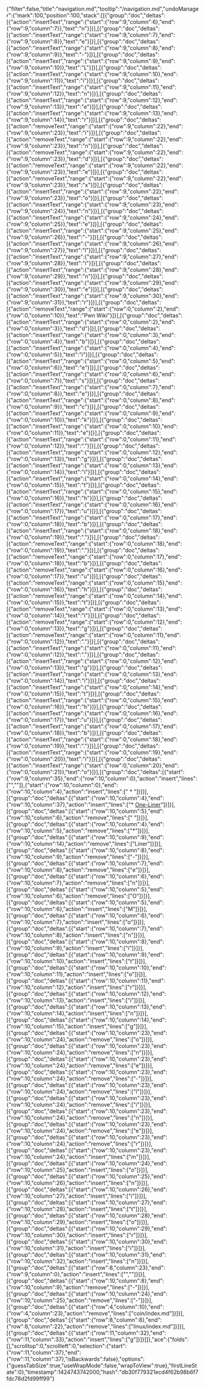 {"filter":false,"title":"navigation.md","tooltip":"/navigation.md","undoManager":{"mark":100,"position":100,"stack":[[{"group":"doc","deltas":[{"action":"insertText","range":{"start":{"row":9,"column":6},"end":{"row":9,"column":7}},"text":"n"}]}],[{"group":"doc","deltas":[{"action":"insertText","range":{"start":{"row":9,"column":7},"end":{"row":9,"column":8}},"text":"e"}]}],[{"group":"doc","deltas":[{"action":"insertText","range":{"start":{"row":9,"column":8},"end":{"row":9,"column":9}},"text":"-"}]}],[{"group":"doc","deltas":[{"action":"insertText","range":{"start":{"row":9,"column":9},"end":{"row":9,"column":10}},"text":"L"}]}],[{"group":"doc","deltas":[{"action":"insertText","range":{"start":{"row":9,"column":10},"end":{"row":9,"column":11}},"text":"i"}]}],[{"group":"doc","deltas":[{"action":"insertText","range":{"start":{"row":9,"column":11},"end":{"row":9,"column":12}},"text":"n"}]}],[{"group":"doc","deltas":[{"action":"insertText","range":{"start":{"row":9,"column":12},"end":{"row":9,"column":13}},"text":"e"}]}],[{"group":"doc","deltas":[{"action":"insertText","range":{"start":{"row":9,"column":13},"end":{"row":9,"column":14}},"text":"r"}]}],[{"group":"doc","deltas":[{"action":"removeText","range":{"start":{"row":9,"column":22},"end":{"row":9,"column":23}},"text":"i"}]}],[{"group":"doc","deltas":[{"action":"removeText","range":{"start":{"row":9,"column":22},"end":{"row":9,"column":23}},"text":"n"}]}],[{"group":"doc","deltas":[{"action":"removeText","range":{"start":{"row":9,"column":22},"end":{"row":9,"column":23}},"text":"d"}]}],[{"group":"doc","deltas":[{"action":"removeText","range":{"start":{"row":9,"column":22},"end":{"row":9,"column":23}},"text":"e"}]}],[{"group":"doc","deltas":[{"action":"removeText","range":{"start":{"row":9,"column":22},"end":{"row":9,"column":23}},"text":"x"}]}],[{"group":"doc","deltas":[{"action":"insertText","range":{"start":{"row":9,"column":22},"end":{"row":9,"column":23}},"text":"o"}]}],[{"group":"doc","deltas":[{"action":"insertText","range":{"start":{"row":9,"column":23},"end":{"row":9,"column":24}},"text":"n"}]}],[{"group":"doc","deltas":[{"action":"insertText","range":{"start":{"row":9,"column":24},"end":{"row":9,"column":25}},"text":"e"}]}],[{"group":"doc","deltas":[{"action":"insertText","range":{"start":{"row":9,"column":25},"end":{"row":9,"column":26}},"text":"-"}]}],[{"group":"doc","deltas":[{"action":"insertText","range":{"start":{"row":9,"column":26},"end":{"row":9,"column":27}},"text":"l"}]}],[{"group":"doc","deltas":[{"action":"insertText","range":{"start":{"row":9,"column":27},"end":{"row":9,"column":28}},"text":"i"}]}],[{"group":"doc","deltas":[{"action":"insertText","range":{"start":{"row":9,"column":28},"end":{"row":9,"column":29}},"text":"n"}]}],[{"group":"doc","deltas":[{"action":"insertText","range":{"start":{"row":9,"column":29},"end":{"row":9,"column":30}},"text":"e"}]}],[{"group":"doc","deltas":[{"action":"insertText","range":{"start":{"row":9,"column":30},"end":{"row":9,"column":31}},"text":"r"}]}],[{"group":"doc","deltas":[{"action":"removeText","range":{"start":{"row":0,"column":2},"end":{"row":0,"column":10}},"text":"Pwn Wiki"}]}],[{"group":"doc","deltas":[{"action":"insertText","range":{"start":{"row":0,"column":2},"end":{"row":0,"column":3}},"text":"d"}]}],[{"group":"doc","deltas":[{"action":"insertText","range":{"start":{"row":0,"column":3},"end":{"row":0,"column":4}},"text":"b"}]}],[{"group":"doc","deltas":[{"action":"insertText","range":{"start":{"row":0,"column":4},"end":{"row":0,"column":5}},"text":"i"}]}],[{"group":"doc","deltas":[{"action":"insertText","range":{"start":{"row":0,"column":5},"end":{"row":0,"column":6}},"text":"e"}]}],[{"group":"doc","deltas":[{"action":"insertText","range":{"start":{"row":0,"column":6},"end":{"row":0,"column":7}},"text":"s"}]}],[{"group":"doc","deltas":[{"action":"insertText","range":{"start":{"row":0,"column":7},"end":{"row":0,"column":8}},"text":"e"}]}],[{"group":"doc","deltas":[{"action":"insertText","range":{"start":{"row":0,"column":8},"end":{"row":0,"column":9}},"text":"c"}]}],[{"group":"doc","deltas":[{"action":"insertText","range":{"start":{"row":0,"column":9},"end":{"row":0,"column":10}},"text":"k"}]}],[{"group":"doc","deltas":[{"action":"insertText","range":{"start":{"row":0,"column":10},"end":{"row":0,"column":11}},"text":"e"}]}],[{"group":"doc","deltas":[{"action":"insertText","range":{"start":{"row":0,"column":11},"end":{"row":0,"column":12}},"text":"."}]}],[{"group":"doc","deltas":[{"action":"insertText","range":{"start":{"row":0,"column":12},"end":{"row":0,"column":13}},"text":"g"}]}],[{"group":"doc","deltas":[{"action":"insertText","range":{"start":{"row":0,"column":13},"end":{"row":0,"column":14}},"text":"i"}]}],[{"group":"doc","deltas":[{"action":"insertText","range":{"start":{"row":0,"column":14},"end":{"row":0,"column":15}},"text":"t"}]}],[{"group":"doc","deltas":[{"action":"insertText","range":{"start":{"row":0,"column":15},"end":{"row":0,"column":16}},"text":"h"}]}],[{"group":"doc","deltas":[{"action":"insertText","range":{"start":{"row":0,"column":16},"end":{"row":0,"column":17}},"text":"u"}]}],[{"group":"doc","deltas":[{"action":"insertText","range":{"start":{"row":0,"column":17},"end":{"row":0,"column":18}},"text":"b"}]}],[{"group":"doc","deltas":[{"action":"insertText","range":{"start":{"row":0,"column":18},"end":{"row":0,"column":19}},"text":"."}]}],[{"group":"doc","deltas":[{"action":"removeText","range":{"start":{"row":0,"column":18},"end":{"row":0,"column":19}},"text":"."}]}],[{"group":"doc","deltas":[{"action":"removeText","range":{"start":{"row":0,"column":17},"end":{"row":0,"column":18}},"text":"b"}]}],[{"group":"doc","deltas":[{"action":"removeText","range":{"start":{"row":0,"column":16},"end":{"row":0,"column":17}},"text":"u"}]}],[{"group":"doc","deltas":[{"action":"removeText","range":{"start":{"row":0,"column":15},"end":{"row":0,"column":16}},"text":"h"}]}],[{"group":"doc","deltas":[{"action":"removeText","range":{"start":{"row":0,"column":14},"end":{"row":0,"column":15}},"text":"t"}]}],[{"group":"doc","deltas":[{"action":"removeText","range":{"start":{"row":0,"column":13},"end":{"row":0,"column":14}},"text":"i"}]}],[{"group":"doc","deltas":[{"action":"removeText","range":{"start":{"row":0,"column":12},"end":{"row":0,"column":13}},"text":"g"}]}],[{"group":"doc","deltas":[{"action":"removeText","range":{"start":{"row":0,"column":11},"end":{"row":0,"column":12}},"text":"."}]}],[{"group":"doc","deltas":[{"action":"insertText","range":{"start":{"row":0,"column":11},"end":{"row":0,"column":12}},"text":"."}]}],[{"group":"doc","deltas":[{"action":"insertText","range":{"start":{"row":0,"column":12},"end":{"row":0,"column":13}},"text":"g"}]}],[{"group":"doc","deltas":[{"action":"insertText","range":{"start":{"row":0,"column":13},"end":{"row":0,"column":14}},"text":"i"}]}],[{"group":"doc","deltas":[{"action":"insertText","range":{"start":{"row":0,"column":14},"end":{"row":0,"column":15}},"text":"t"}]}],[{"group":"doc","deltas":[{"action":"insertText","range":{"start":{"row":0,"column":15},"end":{"row":0,"column":16}},"text":"h"}]}],[{"group":"doc","deltas":[{"action":"insertText","range":{"start":{"row":0,"column":16},"end":{"row":0,"column":17}},"text":"u"}]}],[{"group":"doc","deltas":[{"action":"insertText","range":{"start":{"row":0,"column":17},"end":{"row":0,"column":18}},"text":"b"}]}],[{"group":"doc","deltas":[{"action":"insertText","range":{"start":{"row":0,"column":18},"end":{"row":0,"column":19}},"text":"."}]}],[{"group":"doc","deltas":[{"action":"insertText","range":{"start":{"row":0,"column":19},"end":{"row":0,"column":20}},"text":"i"}]}],[{"group":"doc","deltas":[{"action":"insertText","range":{"start":{"row":0,"column":20},"end":{"row":0,"column":21}},"text":"o"}]}],[{"group":"doc","deltas":[{"start":{"row":9,"column":35},"end":{"row":10,"column":0},"action":"insert","lines":["",""]},{"start":{"row":10,"column":0},"end":{"row":10,"column":4},"action":"insert","lines":["  * "]}]}],[{"group":"doc","deltas":[{"start":{"row":10,"column":4},"end":{"row":10,"column":37},"action":"insert","lines":["* [One-Liner](linux/one-liner.md)"]}]}],[{"group":"doc","deltas":[{"start":{"row":10,"column":5},"end":{"row":10,"column":6},"action":"remove","lines":[" "]}]}],[{"group":"doc","deltas":[{"start":{"row":10,"column":4},"end":{"row":10,"column":5},"action":"remove","lines":["*"]}]}],[{"group":"doc","deltas":[{"start":{"row":10,"column":9},"end":{"row":10,"column":14},"action":"remove","lines":["Liner"]}]}],[{"group":"doc","deltas":[{"start":{"row":10,"column":8},"end":{"row":10,"column":9},"action":"remove","lines":["-"]}]}],[{"group":"doc","deltas":[{"start":{"row":10,"column":7},"end":{"row":10,"column":8},"action":"remove","lines":["e"]}]}],[{"group":"doc","deltas":[{"start":{"row":10,"column":6},"end":{"row":10,"column":7},"action":"remove","lines":["n"]}]}],[{"group":"doc","deltas":[{"start":{"row":10,"column":5},"end":{"row":10,"column":6},"action":"remove","lines":["O"]}]}],[{"group":"doc","deltas":[{"start":{"row":10,"column":5},"end":{"row":10,"column":6},"action":"insert","lines":["M"]}]}],[{"group":"doc","deltas":[{"start":{"row":10,"column":6},"end":{"row":10,"column":7},"action":"insert","lines":["o"]}]}],[{"group":"doc","deltas":[{"start":{"row":10,"column":7},"end":{"row":10,"column":8},"action":"insert","lines":["n"]}]}],[{"group":"doc","deltas":[{"start":{"row":10,"column":8},"end":{"row":10,"column":9},"action":"insert","lines":["i"]}]}],[{"group":"doc","deltas":[{"start":{"row":10,"column":9},"end":{"row":10,"column":10},"action":"insert","lines":["t"]}]}],[{"group":"doc","deltas":[{"start":{"row":10,"column":10},"end":{"row":10,"column":11},"action":"insert","lines":["o"]}]}],[{"group":"doc","deltas":[{"start":{"row":10,"column":11},"end":{"row":10,"column":12},"action":"insert","lines":["r"]}]}],[{"group":"doc","deltas":[{"start":{"row":10,"column":12},"end":{"row":10,"column":13},"action":"insert","lines":["i"]}]}],[{"group":"doc","deltas":[{"start":{"row":10,"column":13},"end":{"row":10,"column":14},"action":"insert","lines":["n"]}]}],[{"group":"doc","deltas":[{"start":{"row":10,"column":14},"end":{"row":10,"column":15},"action":"insert","lines":["g"]}]}],[{"group":"doc","deltas":[{"start":{"row":10,"column":23},"end":{"row":10,"column":24},"action":"remove","lines":["o"]}]}],[{"group":"doc","deltas":[{"start":{"row":10,"column":23},"end":{"row":10,"column":24},"action":"remove","lines":["n"]}]}],[{"group":"doc","deltas":[{"start":{"row":10,"column":23},"end":{"row":10,"column":24},"action":"remove","lines":["e"]}]}],[{"group":"doc","deltas":[{"start":{"row":10,"column":23},"end":{"row":10,"column":24},"action":"remove","lines":["-"]}]}],[{"group":"doc","deltas":[{"start":{"row":10,"column":23},"end":{"row":10,"column":24},"action":"remove","lines":["l"]}]}],[{"group":"doc","deltas":[{"start":{"row":10,"column":23},"end":{"row":10,"column":24},"action":"remove","lines":["i"]}]}],[{"group":"doc","deltas":[{"start":{"row":10,"column":23},"end":{"row":10,"column":24},"action":"remove","lines":["n"]}]}],[{"group":"doc","deltas":[{"start":{"row":10,"column":23},"end":{"row":10,"column":24},"action":"remove","lines":["e"]}]}],[{"group":"doc","deltas":[{"start":{"row":10,"column":23},"end":{"row":10,"column":24},"action":"remove","lines":["r"]}]}],[{"group":"doc","deltas":[{"start":{"row":10,"column":23},"end":{"row":10,"column":24},"action":"insert","lines":["m"]}]}],[{"group":"doc","deltas":[{"start":{"row":10,"column":24},"end":{"row":10,"column":25},"action":"insert","lines":["o"]}]}],[{"group":"doc","deltas":[{"start":{"row":10,"column":25},"end":{"row":10,"column":26},"action":"insert","lines":["n"]}]}],[{"group":"doc","deltas":[{"start":{"row":10,"column":26},"end":{"row":10,"column":27},"action":"insert","lines":["i"]}]}],[{"group":"doc","deltas":[{"start":{"row":10,"column":27},"end":{"row":10,"column":28},"action":"insert","lines":["t"]}]}],[{"group":"doc","deltas":[{"start":{"row":10,"column":28},"end":{"row":10,"column":29},"action":"insert","lines":["o"]}]}],[{"group":"doc","deltas":[{"start":{"row":10,"column":29},"end":{"row":10,"column":30},"action":"insert","lines":["r"]}]}],[{"group":"doc","deltas":[{"start":{"row":10,"column":30},"end":{"row":10,"column":31},"action":"insert","lines":["i"]}]}],[{"group":"doc","deltas":[{"start":{"row":10,"column":31},"end":{"row":10,"column":32},"action":"insert","lines":["n"]}]}],[{"group":"doc","deltas":[{"start":{"row":8,"column":23},"end":{"row":9,"column":0},"action":"insert","lines":["",""]}]}],[{"group":"doc","deltas":[{"start":{"row":10,"column":8},"end":{"row":10,"column":9},"action":"remove","lines":["-"]}]}],[{"group":"doc","deltas":[{"start":{"row":10,"column":24},"end":{"row":10,"column":25},"action":"remove","lines":["-"]}]}],[{"group":"doc","deltas":[{"start":{"row":4,"column":10},"end":{"row":4,"column":23},"action":"remove","lines":["coin/index.md"]}]}],[{"group":"doc","deltas":[{"start":{"row":8,"column":8},"end":{"row":8,"column":22},"action":"remove","lines":["linux/index.md"]}]}],[{"group":"doc","deltas":[{"start":{"row":11,"column":32},"end":{"row":11,"column":33},"action":"insert","lines":["g"]}]}]]},"ace":{"folds":[],"scrolltop":0,"scrollleft":0,"selection":{"start":{"row":11,"column":37},"end":{"row":11,"column":37},"isBackwards":false},"options":{"guessTabSize":true,"useWrapMode":false,"wrapToView":true},"firstLineState":0},"timestamp":1424743742000,"hash":"db30f779321ecd4f62b98b6f7fdc78d2fd99ff99"}
